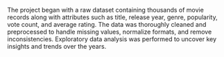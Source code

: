 The project began with a raw dataset containing thousands of movie records along with attributes such as title, release year, genre, popularity, vote count, and average rating. The data was thoroughly cleaned and preprocessed to handle missing values, normalize formats, and remove inconsistencies. Exploratory data analysis was performed to uncover key insights and trends over the years.
